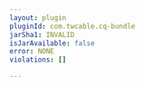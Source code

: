 ```yaml
---
layout: plugin
pluginId: com.twcable.cq-bundle
jarSha1: INVALID
isJarAvailable: false
error: NONE
violations: []

---
```

